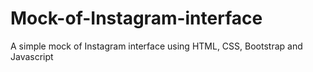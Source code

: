 # Mock-of-Instagram-interface
A simple mock of Instagram interface using HTML, CSS, Bootstrap and Javascript 
